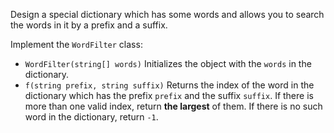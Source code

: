 Design a special dictionary which has some words and allows you to search the words in it by a prefix and a suffix.

Implement the `WordFilter` class:

- `WordFilter(string[] words)` Initializes the object with the `words` in the dictionary.
- `f(string prefix, string suffix)` Returns the index of the word in the dictionary which has the prefix `prefix` and the suffix `suffix`. If there is more than one valid index, return **the largest** of them. If there is no such word in the dictionary, return `-1`.